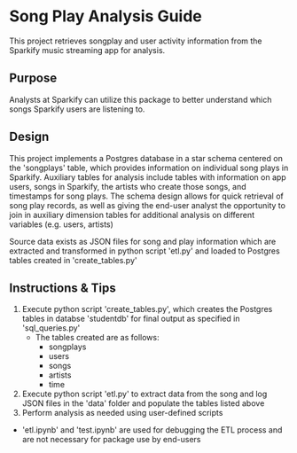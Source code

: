 # Song Play Analysis Guide
This project retrieves songplay and user activity information from the Sparkify music streaming app for analysis.

## Purpose
Analysts at Sparkify can utilize this package to better understand which songs Sparkify users are listening to.

## Design
This project implements a Postgres database in a star schema centered on the 'songplays' table, which provides information on individual song plays in Sparkify.
Auxiliary tables for analysis include tables with information on app users, songs in Sparkify, the artists who create those songs, and timestamps for song plays.
The schema design allows for quick retrieval of song play records, as well as giving the end-user analyst the opportunity to join in auxiliary dimension tables for additional analysis on different variables (e.g. users, artists)

Source data exists as JSON files for song and play information which are extracted and transformed in python script 'etl.py' and loaded to Postgres tables created in 'create_tables.py'

## Instructions & Tips
1. Execute python script 'create_tables.py', which creates the Postgres tables in databse 'studentdb' for final output as specified in 'sql_queries.py'
    - The tables created are as follows:
        - songplays
        - users
        - songs
        - artists
        - time
2. Execute python script 'etl.py' to extract data from the song and log JSON files in the 'data' folder and populate the tables listed above
3. Perform analysis as needed using user-defined scripts

- 'etl.ipynb' and 'test.ipynb' are used for debugging the ETL process and are not necessary for package use by end-users